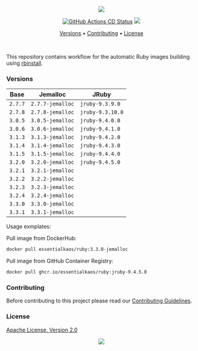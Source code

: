 <p align="center"><a href="#readme"><img src="https://gh.kaos.st/ruby.svg"/></a></p>

<p align="center">
  <a href="https://kaos.sh/w/ruby/cd"><img src="https://kaos.sh/w/ruby/cd.svg" alt="GitHub Actions CD Status" /></a>
  <a href="#license"><img src="https://gh.kaos.st/apache2.svg"></a>
</p>

<p align="center"><a href="#versions">Versions</a> • <a href="#contributing">Contributing</a> • <a href="#license">License</a></p>

<br/>

This repository contains workflow for the automatic Ruby images building using [rbinstall](https://kaos.sh/rbinstall).

### Versions

| Base    | Jemalloc         | JRuby           |
|---------|------------------|-----------------|
| `2.7.7` | `2.7.7-jemalloc` | `jruby-9.3.9.0` |
| `2.7.8` | `2.7.8-jemalloc` | `jruby-9.3.10.0` |
| `3.0.5` | `3.0.5-jemalloc` | `jruby-9.4.0.0` |
| `3.0.6` | `3.0.6-jemalloc` | `jruby-9.4.1.0` |
| `3.1.3` | `3.1.3-jemalloc` | `jruby-9.4.2.0` |
| `3.1.4` | `3.1.4-jemalloc` | `jruby-9.4.3.0` |
| `3.1.5` | `3.1.5-jemalloc` | `jruby-9.4.4.0` |
| `3.2.0` | `3.2.0-jemalloc` | `jruby-9.4.5.0` |
| `3.2.1` | `3.2.1-jemalloc` | |
| `3.2.2` | `3.2.2-jemalloc` | |
| `3.2.3` | `3.2.3-jemalloc` | |
| `3.2.4` | `3.2.4-jemalloc` | |
| `3.3.0` | `3.3.0-jemalloc` | |
| `3.3.1` | `3.3.1-jemalloc` | |

Usage exmplates:

Pull image from DockerHub:

```bash
docker pull essentialkaos/ruby:3.3.0-jemalloc
```

Pull image from GitHub Container Registry:

```bash
docker pull ghcr.io/essentialkaos/ruby:jruby-9.4.5.0
```

### Contributing

Before contributing to this project please read our [Contributing Guidelines](https://github.com/essentialkaos/contributing-guidelines#contributing-guidelines).

### License

[Apache License, Version 2.0](http://www.apache.org/licenses/LICENSE-2.0)

<p align="center"><a href="https://essentialkaos.com"><img src="https://gh.kaos.st/ekgh.svg"/></a></p>
